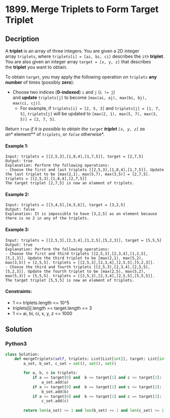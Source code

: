# 1899. Merge Triplets to Form Target Triplet


## Decription
A **triplet** is an array of three integers. You are given a 2D integer array `triplets`, where `triplets[i] = [ai, bi, ci]` describes the `ith` **triplet**. You are also given an integer array `target = [x, y, z]` that describes the **triplet** you want to obtain.

To obtain `target`, you may apply the following operation on `triplets` **any number** of times (possibly **zero**):

-   Choose two indices (**0-indexed**) `i` and `j` (`i != j`) and **update** `triplets[j]` to become `[max(ai, aj), max(bi, bj), max(ci, cj)]`.
    -   For example, if `triplets[i] = [2, 5, 3]` and `triplets[j] = [1, 7, 5]`, `triplets[j]` will be updated to `[max(2, 1), max(5, 7), max(3, 5)] = [2, 7, 5]`.

Return `true` *if it is possible to obtain the *`target`* **triplet** *`[x, y, z]`* as an** element** of *`triplets`*, or *`false`* otherwise*.

#### Example 1:
```
Input: triplets = [[2,5,3],[1,8,4],[1,7,5]], target = [2,7,5]
Output: true
Explanation: Perform the following operations:
- Choose the first and last triplets [[2,5,3],[1,8,4],[1,7,5]]. Update the last triplet to be [max(2,1), max(5,7), max(3,5)] = [2,7,5]. triplets = [[2,5,3],[1,8,4],[2,7,5]]
The target triplet [2,7,5] is now an element of triplets.
```

#### Example 2:
```
Input: triplets = [[3,4,5],[4,5,6]], target = [3,2,5]
Output: false
Explanation: It is impossible to have [3,2,5] as an element because there is no 2 in any of the triplets.
```

#### Example 3:
```
Input: triplets = [[2,5,3],[2,3,4],[1,2,5],[5,2,3]], target = [5,5,5]
Output: true
Explanation: Perform the following operations:
- Choose the first and third triplets [[2,5,3],[2,3,4],[1,2,5],[5,2,3]]. Update the third triplet to be [max(2,1), max(5,2), max(3,5)] = [2,5,5]. triplets = [[2,5,3],[2,3,4],[2,5,5],[5,2,3]].
- Choose the third and fourth triplets [[2,5,3],[2,3,4],[2,5,5],[5,2,3]]. Update the fourth triplet to be [max(2,5), max(5,2), max(5,3)] = [5,5,5]. triplets = [[2,5,3],[2,3,4],[2,5,5],[5,5,5]].
The target triplet [5,5,5] is now an element of triplets.
```

#### Constraints:
- 1 <= triplets.length <= 10^5
- triplets[i].length == target.length == 3
- 1 <= ai, bi, ci, x, y, z <= 1000


## Solution

### Python3
```python
class Solution:
    def mergeTriplets(self, triplets: List[List[int]], target: List[int]) -> bool:
        a_set, b_set, c_set = set(), set(), set()

        for a, b, c in triplets:
            if a == target[0] and  b <= target[1] and c <= target[2]:
                a_set.add(a)
            if a <= target[0] and  b == target[1] and c <= target[2]:
                b_set.add(b)
            if a <= target[0] and  b <= target[1] and c == target[2]:
                c_set.add(c)
        
        return len(a_set) >= 1 and len(b_set) >= 1 and len(c_set) >= 1
```

